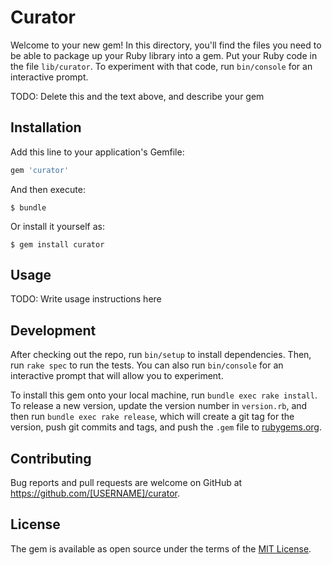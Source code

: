 # Curator

Welcome to your new gem! In this directory, you'll find the files you need to be able to package up your Ruby library into a gem. Put your Ruby code in the file `lib/curator`. To experiment with that code, run `bin/console` for an interactive prompt.

TODO: Delete this and the text above, and describe your gem

## Installation

Add this line to your application's Gemfile:

```ruby
gem 'curator'
```

And then execute:

    $ bundle

Or install it yourself as:

    $ gem install curator

## Usage

TODO: Write usage instructions here

## Development

After checking out the repo, run `bin/setup` to install dependencies. Then, run `rake spec` to run the tests. You can also run `bin/console` for an interactive prompt that will allow you to experiment.

To install this gem onto your local machine, run `bundle exec rake install`. To release a new version, update the version number in `version.rb`, and then run `bundle exec rake release`, which will create a git tag for the version, push git commits and tags, and push the `.gem` file to [rubygems.org](https://rubygems.org).

## Contributing

Bug reports and pull requests are welcome on GitHub at https://github.com/[USERNAME]/curator.

## License

The gem is available as open source under the terms of the [MIT License](https://opensource.org/licenses/MIT).
